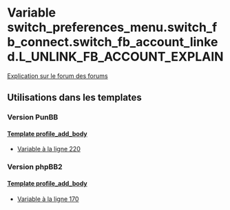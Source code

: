 # Variable switch_preferences_menu.switch_fb_connect.switch_fb_account_linked.L_UNLINK_FB_ACCOUNT_EXPLAIN
[Explication sur le forum des forums](http://forum.forumactif.com/t294113-listing-des-variables#switch_preferences_menu.switch_fb_connect.switch_fb_account_linked.L_UNLINK_FB_ACCOUNT_EXPLAIN)

## Utilisations dans les templates

### Version PunBB

#### [Template profile_add_body](punbb/profile_add_body.md)
* [Variable à la ligne 220](../punbb/profile_add_body.tpl#L220)

### Version phpBB2

#### [Template profile_add_body](subsilver/profile_add_body.md)
* [Variable à la ligne 170](../subsilver/profile_add_body.tpl#L170)